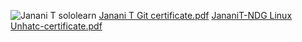 ![Janani T sololearn](https://user-images.githubusercontent.com/101245669/159161502-78637762-4baf-4e8e-a08e-19a2745f7cc6.jpg)
[Janani T Git certificate.pdf](https://github.com/Jananitamilalagan/M1_Course/files/8311194/Janani.T.Git.certificate.pdf)
[JananiT-NDG Linux Unhatc-certificate.pdf](https://github.com/Jananitamilalagan/M1_Course/files/8311197/JananiT-NDG.Linux.Unhatc-certificate.pdf)
